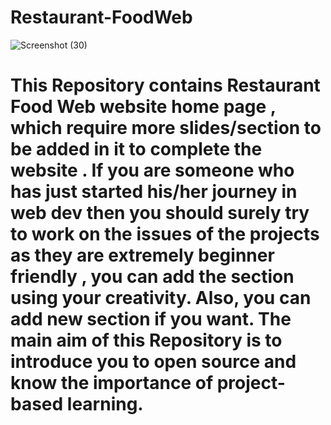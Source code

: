# Restaurant-FoodWeb
![Screenshot (30)](https://user-images.githubusercontent.com/99734957/206011564-208b322f-bb5d-485a-ba0e-4b763ee3625b.png)
# This Repository contains Restaurant Food Web website home page , which require more slides/section to be added in it to complete the website . If you are someone who has just started his/her journey in web dev then you should surely try to work on the issues of the projects as they are extremely beginner friendly , you can add the section using your creativity. Also, you can add new section if you want. The main aim of this Repository is to introduce you to open source and know the importance of project-based learning.
